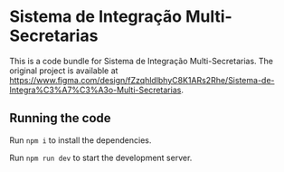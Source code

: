 
  # Sistema de Integração Multi-Secretarias

  This is a code bundle for Sistema de Integração Multi-Secretarias. The original project is available at https://www.figma.com/design/fZzqhldlbhyC8K1ARs2Rhe/Sistema-de-Integra%C3%A7%C3%A3o-Multi-Secretarias.

  ## Running the code

  Run `npm i` to install the dependencies.

  Run `npm run dev` to start the development server.
  